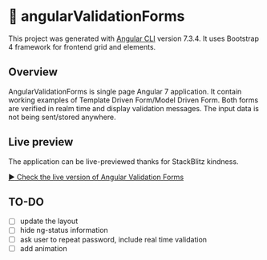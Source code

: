 # :pencil: angularValidationForms

This project was generated with [Angular CLI](https://github.com/angular/angular-cli) version 7.3.4. It uses Bootstrap 4 framework for frontend grid and elements. 

## Overview

AngularValidationForms is single page Angular 7 application. It contain working examples of Template Driven Form/Model Driven Form. Both forms are verified in realm time and display validation messages. The input data is not being sent/stored anywhere.

## Live preview

The application can be live-previewed thanks for StackBlitz kindness. 

[:arrow_forward: Check the live version of Angular Validation Forms](https://stackblitz.com/github/klimaszenko/angularValidationForms)

## TO-DO

- [ ] update the layout
- [ ] hide ng-status information
- [ ] ask user to repeat password, include real time validation
- [ ] add animation

